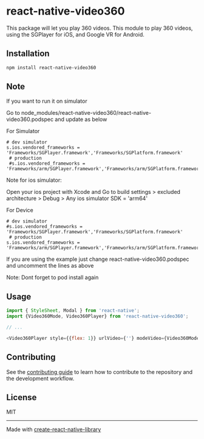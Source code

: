 # react-native-video360

This package will let you play 360 videos. This module to play 360 videos, using the SGPlayer for iOS, and Google VR for Android.

## Installation

```sh
npm install react-native-video360
```

## Note
If you want to run it on simulator 

Go to node_modules/react-native-video360/react-native-video360.podspec and update as below

For Simulator 
```
# dev simulator
s.ios.vendored_frameworks = 'Frameworks/SGPlayer.framework','Frameworks/SGPlatform.framework'
 # production
 #s.ios.vendored_frameworks = 'Frameworks/arm/SGPlayer.framework','Frameworks/arm/SGPlatform.framework'
```
Note for ios simulator:

Open your ios project with Xcode and Go to build settings > excluded architecture > Debug > Any ios simulator SDK = 'arm64'

For Device
```
# dev simulator
#s.ios.vendored_frameworks = 'Frameworks/SGPlayer.framework','Frameworks/SGPlatform.framework'
 # production
s.ios.vendored_frameworks = 'Frameworks/arm/SGPlayer.framework','Frameworks/arm/SGPlatform.framework'
```

If you are using the example just change react-native-video360.podspec and uncomment the lines as above


Note: Dont forget to pod install again

## Usage

```js
import { StyleSheet, Modal } from 'react-native';
import {Video360Mode, Video360Player} from 'react-native-video360';

// ...

<Video360Player style={{flex: 1}} urlVideo={''} modeVideo={Video360Mode.AVPlayerVR}/>
```

## Contributing

See the [contributing guide](CONTRIBUTING.md) to learn how to contribute to the repository and the development workflow.

## License

MIT

---

Made with [create-react-native-library](https://github.com/callstack/react-native-builder-bob)

